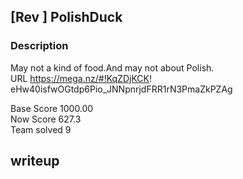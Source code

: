 ## [Rev ] PolishDuck 
### Description 
May not a kind of food.And may not about Polish.  
URL https://mega.nz/#!KqZDjKCK!    eHw40isfwOGtdp6Pio_JNNpnrjdFRR1rN3PmaZkPZAg  

Base Score 1000.00   
Now Score 627.3   
Team solved 9  
## writeup